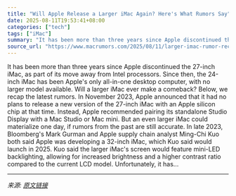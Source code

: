 ```yaml
---
title: "Will Apple Release a Larger iMac Again? Here's What Rumors Say"
date: 2025-08-11T19:53:41+08:00
categories: ["tech"]
tags: ["iMac"]
summary: "It has been more than three years since Apple discontinued the 27-inch iMac, as part of its move away from Intel processors. Since then, the 24-inch iMac has been Apple's only all-in-one desktop compu"
source_url: "https://www.macrumors.com/2025/08/11/larger-imac-rumor-recap/"
---
```


It has been more than three years since Apple discontinued the 27-inch iMac, as part of its move away from Intel processors. Since then, the 24-inch iMac has been Apple's only all-in-one desktop computer, with no larger model available. Will a larger iMac ever make a comeback? Below, we recap the latest rumors. In November 2023, Apple announced that it had no plans to release a new version of the 27-inch iMac with an Apple silicon chip at that time. Instead, Apple recommended pairing its standalone Studio Display with a Mac Studio or Mac mini. But an even larger iMac could materialize one day, if rumors from the past are still accurate. In late 2023, Bloomberg's Mark Gurman and Apple supply chain analyst Ming-Chi Kuo both said Apple was developing a 32-inch iMac, which Kuo said would launch in 2025. Kuo said the larger iMac's screen would feature mini-LED backlighting, allowing for increased brightness and a higher contrast ratio compared to the current LCD model. Unfortunately, it has...

---

*来源: [原文链接](https://www.macrumors.com/2025/08/11/larger-imac-rumor-recap/)*
